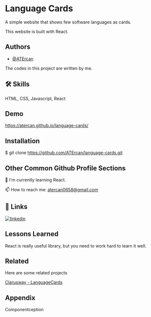 
# Language Cards

A simple website that shows few software languages as cards.

This website is built with React.
## Authors

- [@ATErcan](https://github.com/ATErcan)

The codes in this project are written by me.




## 🛠 Skills
HTML, CSS, Javascript, React


## Demo

https://atercan.github.io/language-cards/
## Installation

$ git clone https://github.com/ATErcan/language-cards.git
    
## Other Common Github Profile Sections
🧠 I'm currently learning React.

📫 How to reach me: atercan0658@gmail.com



## 🔗 Links
[![linkedin](https://img.shields.io/badge/linkedin-0A66C2?style=for-the-badge&logo=linkedin&logoColor=white)](https://www.linkedin.com/in/ahmet-talha-ercan-20557824a/)


## Lessons Learned

React is really useful library, but you need to work hard to learn it well.

## Related

Here are some related projects

[Clarusway - LanguageCards](https://github.com/clarusway/clarusway-full-stack-tr-12-22/tree/main/react/projects/002-Language-Cards)


## Appendix

Componentception